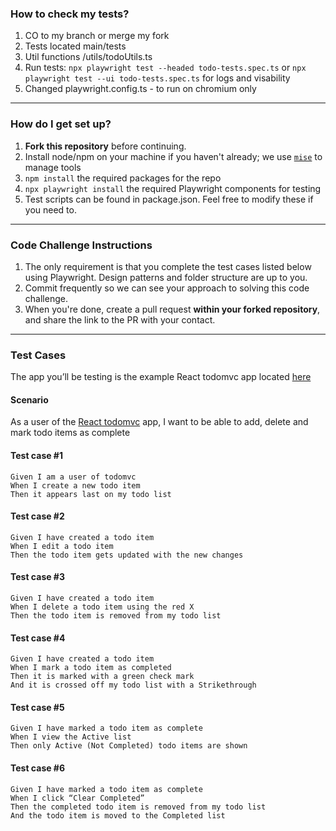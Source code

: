 ### How to check my tests?
1. CO to my branch or merge my fork
2. Tests located main/tests
3. Util functions /utils/todoUtils.ts
4. Run tests: `npx playwright test --headed todo-tests.spec.ts` or `npx playwright test --ui todo-tests.spec.ts` for logs and visability
5. Changed playwright.config.ts - to run on chromium only
---

### How do I get set up?

1. **Fork this repository** before continuing.
1. Install node/npm on your machine if you haven't already; we use [`mise`](https://github.com/jdx/mise) to manage tools
1. `npm install` the required packages for the repo 
1. `npx playwright install` the required Playwright components for testing
1. Test scripts can be found in package.json. Feel free to modify these if you need to.
---
### Code Challenge Instructions

1. The only requirement is that you complete the test cases listed below using Playwright. Design patterns and folder structure are up to you.
2. Commit frequently so we can see your approach to solving this code challenge.
3. When you're done, create a pull request **within your forked repository**, and share the link to the PR with your contact.
---
### Test Cases

The app you’ll be testing is the example React todomvc app located [here](https://todomvc.com/examples/react/dist/) 

#### Scenario
As a user of the [React todomvc](https://todomvc.com/examples/react/dist/) app, I want to be able to add, delete and mark todo items as complete

#### Test case #1 

`Given I am a user of todomvc`\
`When I create a new todo item`\
`Then it appears last on my todo list`
 
#### Test case #2

`Given I have created a todo item`\
`When I edit a todo item`\
`Then the todo item gets updated with the new changes` 

#### Test case #3

`Given I have created a todo item`\
`When I delete a todo item using the red X`\
`Then the todo item is removed from my todo list`
 
#### Test case #4

`Given I have created a todo item`\
`When I mark a todo item as completed`\
`Then it is marked with a green check mark`\
`And it is crossed off my todo list with a Strikethrough` 

#### Test case #5

`Given I have marked a todo item as complete`\
`When I view the Active list`\
`Then only Active (Not Completed) todo items are shown`
 
#### Test case #6

`Given I have marked a todo item as complete`\
`When I click “Clear Completed”`\
`Then the completed todo item is removed from my todo list`\
`And the todo item is moved to the Completed list` 
